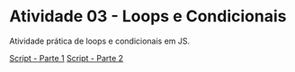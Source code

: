# Atividade 03 - Loops e Condicionais

Atividade prática de loops e condicionais em JS.

[Script - Parte 1](./parte-1/index.js)
[Script - Parte 2](./parte-2/index.js)

